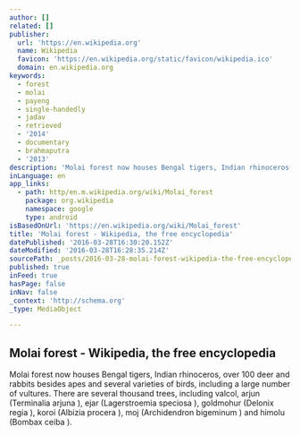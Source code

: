 ```yaml
---
author: []
related: []
publisher:
  url: 'https://en.wikipedia.org'
  name: Wikipedia
  favicon: 'https://en.wikipedia.org/static/favicon/wikipedia.ico'
  domain: en.wikipedia.org
keywords:
  - forest
  - molai
  - payeng
  - single-handedly
  - jadav
  - retrieved
  - '2014'
  - documentary
  - brahmaputra
  - '2013'
description: 'Molai forest now houses Bengal tigers, Indian rhinoceros, over 100 deer and rabbits besides apes and several varieties of birds, including a large number of vultures. There are several thousand trees, including valcol, arjun (Terminalia arjuna ), ejar (Lagerstroemia speciosa ), goldmohur (Delonix regia ), koroi (Albizia procera ), moj (Archidendron bigeminum ) and himolu (Bombax ceiba ).'
inLanguage: en
app_links:
  - path: http/en.m.wikipedia.org/wiki/Molai_forest
    package: org.wikipedia
    namespace: google
    type: android
isBasedOnUrl: 'https://en.wikipedia.org/wiki/Molai_forest'
title: 'Molai forest - Wikipedia, the free encyclopedia'
datePublished: '2016-03-28T16:30:20.152Z'
dateModified: '2016-03-28T16:28:35.214Z'
sourcePath: _posts/2016-03-28-molai-forest-wikipedia-the-free-encyclopedia.md
published: true
inFeed: true
hasPage: false
inNav: false
_context: 'http://schema.org'
_type: MediaObject

---
```

<article style=""><h1>Molai forest - Wikipedia, the free encyclopedia</h1><p>Molai forest now houses Bengal tigers, Indian rhinoceros, over 100 deer and rabbits besides apes and several varieties of birds, including a large number of vultures. There are several thousand trees, including valcol, arjun (Terminalia arjuna ), ejar (Lagerstroemia speciosa ), goldmohur (Delonix regia ), koroi (Albizia procera ), moj (Archidendron bigeminum ) and himolu (Bombax ceiba ).</p></article>